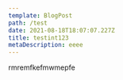 ```yaml
---
template: BlogPost
path: /test
date: 2021-08-18T18:07:07.227Z
title: testint123
metaDescription: eeee
---
```

rmremfkefmwmepfe
